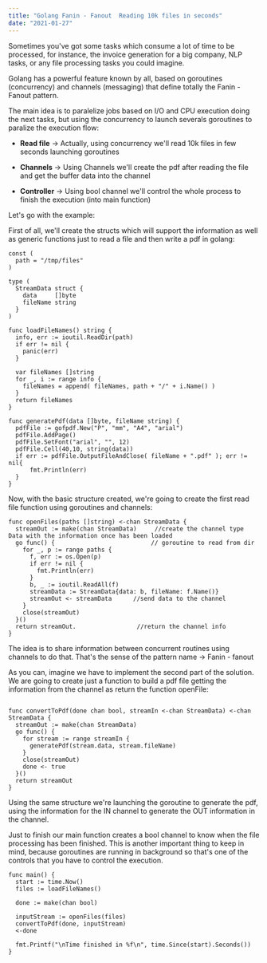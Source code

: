 ```yaml
---
title: "Golang Fanin - Fanout  Reading 10k files in seconds"
date: "2021-01-27"
---
```


Sometimes you've got some tasks which consume a lot of time to be processed, for instance, the invoice generation for a big company, NLP tasks, or any file processing tasks you could imagine.

Golang has a powerful feature known by all, based on goroutines (concurrency) and channels (messaging) that define totally the Fanin - Fanout pattern.

The main idea is to paralelize jobs based on I/O and CPU execution doing the next tasks, but using the concurrency to launch severals goroutines to paralize the execution flow:

* **Read file** -> Actually, using concurrency we'll read 10k files in few seconds launching goroutines

* **Channels** -> Using Channels we'll create the pdf after reading the file and get the buffer data into the channel

* **Controller** -> Using bool channel we'll control the whole process to finish the execution (into main function)

Let's go with the example:

First of all, we'll create the structs which will support the information as well as generic functions just to read a file and then write a pdf in golang:
```golang
const (
  path = "/tmp/files"
)

type (
  StreamData struct {
    data     []byte
    fileName string
  }
)

func loadFileNames() string {
  info, err := ioutil.ReadDir(path)
  if err != nil {
    panic(err)
  }

  var fileNames []string
  for _, i := range info {
    fileNames = append( fileNames, path + "/" + i.Name() )
  }
  return fileNames
}

func generatePdf(data []byte, fileName string) {   
  pdfFile := gofpdf.New("P", "mm", "A4", "arial")   
  pdfFile.AddPage()   
  pdfFile.SetFont("arial", "", 12)   
  pdfFile.Cell(40,10, string(data))   
  if err := pdfFile.OutputFileAndClose( fileName + ".pdf" ); err != nil{
      fmt.Println(err)   
  } 
}
```

Now, with the basic structure created, we're going to create the first read file function using goroutines and channels:

```golang
func openFiles(paths []string) <-chan StreamData {
  streamOut := make(chan StreamData)     //create the channel type Data with the information once has been loaded
  go func() {                           // goroutine to read from dir
    for _, p := range paths {
      f, err := os.Open(p)
      if err != nil {
        fmt.Println(err)
      }
      b, _ := ioutil.ReadAll(f)
      streamData := StreamData{data: b, fileName: f.Name()}
      streamOut <- streamData      //send data to the channel
    }
    close(streamOut)
  }()
  return streamOut.                 //return the channel info
}
```

The idea is to share information between concurrent routines using channels to do that. That's the sense of the pattern name -> Fanin - fanout

As you can, imagine we have to implement the second part of the solution. We are going to create just a function to build a pdf file getting the information from the channel as return the function openFile:

```golang

func convertToPdf(done chan bool, streamIn <-chan StreamData) <-chan StreamData {
  streamOut := make(chan StreamData)
  go func() {                       
    for stream := range streamIn {
      generatePdf(stream.data, stream.fileName)
    }
    close(streamOut)
    done <- true
  }()
  return streamOut
}

```


Using the same structure we're launching the goroutine to generate the pdf, using the information for the IN channel to generate the OUT information in the channel.

Just to finish our main function creates a bool channel to know when the file processing has been finished. This is another important thing to keep in mind, because goroutines are running in background so that's one of the controls that you have to control the execution.

```golang
func main() {
  start := time.Now()
  files := loadFileNames()

  done := make(chan bool)

  inputStream := openFiles(files)
  convertToPdf(done, inputStream)
  <-done

  fmt.Printf("\nTime finished in %f\n", time.Since(start).Seconds())
}

```